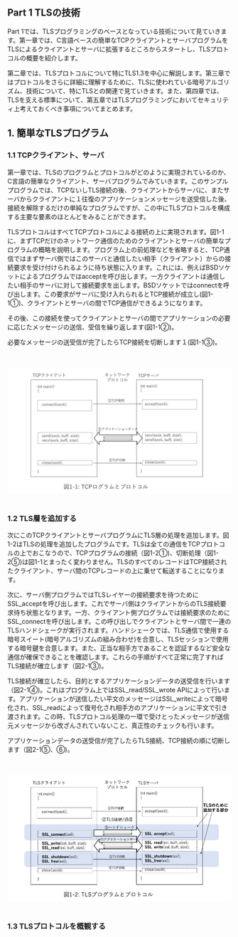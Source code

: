 

## Part 1 TLSの技術
Part 1では、TLSプログラミングのベースとなっている技術について見ていきます。第一章では、C言語ベースの簡単なTCPクライアントとサーバプログラムをTLSによるクライアントとサーバに拡張するところからスタートし、TLSプロトコルの概要を紹介します。

第二章では、TLSプロトコルについて特にTLS1.3を中心に解説します。第三章ではプロトコルをさらに詳細に理解するために、TLSに使われている暗号アルゴリズム、技術について、特にTLSとの関連で見ていきます。また、第四章では、TLSを支える標準について、第五章ではTLSプログラミングにおいてセキュリティ上考えておくべき事項についてまとめます。


## 1. 簡単なTLSプログラム
### 1.1 TCPクライアント、サーバ
第一章では、TLSのプログラムとプロトコルがどのように実現されているのか、C言語の簡単なクライアント、サーバプログラムでみていきます。このサンプルプログラムでは、TCPないしTLS接続の後、クライアントからサーバに、またサーバからクライアントに１往復のアプリケーションメッセージを送受信した後、接続を解除するだけの単純なプログラムですが、この中にTLSプロトコルを構成する主要な要素のほとんどをみることができます。

TLSプロトコルはすべてTCPプロトコルによる接続の上に実現されます。図1-1に、まずTCPだけのネットワーク通信のためのクライアントとサーバの簡単なプログラムの概略を説明します。プログラム上の前処理などを省略すると、TCP通信ではまずサーバ側ではこのサーバと通信したい相手（クライアント）からの接続要求を受け付けられるように待ち状態に入ります。これには、例えばBSDソケットによるプログラムではacceptを呼び出します。一方クライアントは通信したい相手のサーバに対して接続要求を出します。BSDソケットではconnectを呼び出します。この要求がサーバに受け入れられるとTCP接続が成立し(図1-1①)、クライアントとサーバの間でTCP通信ができるようになります。

その後、この接続を使ってクライアントとサーバの間でアプリケーションの必要に応じたメッセージの送信、受信を繰り返します(図1-1②)。

必要なメッセージの送受信が完了したらTCP接続を切断します１(図1-1③)。

<br><br>
![図1-1](./fig1-1.jpg)
<br><br>

### 1.2 TLS層を追加する

次にこのTCPクライアントとサーバプログラムにTLS層の処理を追加します。図1-2はTLSの処理を追加したプログラムです。TLSは全ての通信をTCPプロトコルの上でおこなうので、TCPプログラムの接続（図1-2①)、切断処理（図1-2⑤)は図1-1とまったく変わりません。TLSのすべてのレコードはTCP接続されたクライアント、サーバ間のTCPレコードの上に乗せて転送することになります。

次に、サーバ側プログラムではTLSレイヤーの接続要求を待つためにSSL_acceptを呼び出します。これでサーバ側はクライアントからのTLS接続要求待ち状態となります。一方、クライアント側プログラムでは接続要求のためにSSL_connectを呼び出します。この呼び出しでクライアントとサーバ間で一連のTLSハンドシェークが実行されます。ハンドシェークでは、TLS通信で使用する暗号スイート(暗号アルゴリズムの組み合わせ)を合意し、TLSセッションで使用する暗号鍵を合意します。また、正当な相手方であることを認証するなど安全な通信が確保できることを確認します。これらの手順がすべて正常に完了すればTLS接続が確立します（図2-1③)。

TLS接続が確立したら、目的とするアプリケーションデータの送受信を行います（図2-1④)。これはプログラム上ではSSL_read/SSL_wrote APIによって行います。アプリケーションが送信したい平文のメッセージはSSL_writeによって暗号化され、SSL_readによって復号化され相手方のアプリケーションに平文で引き渡されます。この時、TLSプロトコル処理の一環で受けとったメッセージが送信元メッセージから改ざんされていないこと、真正性のチェックも行います。

アプリケーションデータの送受信が完了したらTLS接続、TCP接続の順に切断します（図2-1⑤、⑥)。

<br><br>
![図1-2](./fig1-2.jpg)
<br><br>

### 1.3 TLSプロトコルを概観する



